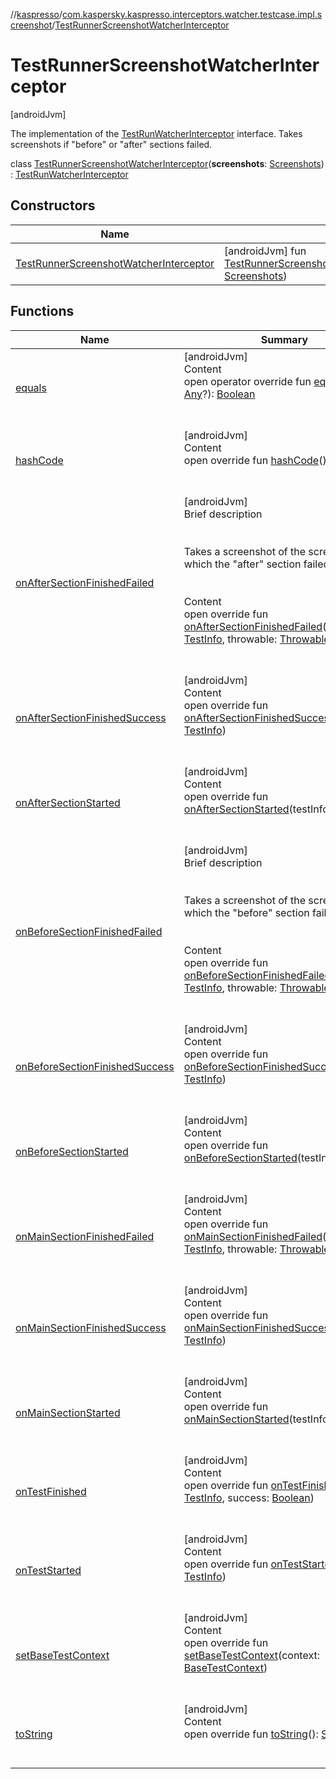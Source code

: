 //[kaspresso](../../index.md)/[com.kaspersky.kaspresso.interceptors.watcher.testcase.impl.screenshot](../index.md)/[TestRunnerScreenshotWatcherInterceptor](index.md)



# TestRunnerScreenshotWatcherInterceptor  
 [androidJvm] 

The implementation of the [TestRunWatcherInterceptor](../../com.kaspersky.kaspresso.interceptors.watcher.testcase/-test-run-watcher-interceptor/index.md) interface. Takes screenshots if "before" or "after" sections failed.

class [TestRunnerScreenshotWatcherInterceptor](index.md)(**screenshots**: [Screenshots](../../com.kaspersky.kaspresso.device.screenshots/-screenshots/index.md)) : [TestRunWatcherInterceptor](../../com.kaspersky.kaspresso.interceptors.watcher.testcase/-test-run-watcher-interceptor/index.md)   


## Constructors  
  
|  Name|  Summary| 
|---|---|
| [TestRunnerScreenshotWatcherInterceptor](-test-runner-screenshot-watcher-interceptor.md)|  [androidJvm] fun [TestRunnerScreenshotWatcherInterceptor](-test-runner-screenshot-watcher-interceptor.md)(screenshots: [Screenshots](../../com.kaspersky.kaspresso.device.screenshots/-screenshots/index.md))   <br>


## Functions  
  
|  Name|  Summary| 
|---|---|
| [equals](https://kotlinlang.org/api/latest/jvm/stdlib/kotlin/-any/equals.html)| [androidJvm]  <br>Content  <br>open operator override fun [equals](https://kotlinlang.org/api/latest/jvm/stdlib/kotlin/-any/equals.html)(other: [Any](https://kotlinlang.org/api/latest/jvm/stdlib/kotlin/-any/index.html)?): [Boolean](https://kotlinlang.org/api/latest/jvm/stdlib/kotlin/-boolean/index.html)  <br><br><br>
| [hashCode](https://kotlinlang.org/api/latest/jvm/stdlib/kotlin/-any/hash-code.html)| [androidJvm]  <br>Content  <br>open override fun [hashCode](https://kotlinlang.org/api/latest/jvm/stdlib/kotlin/-any/hash-code.html)(): [Int](https://kotlinlang.org/api/latest/jvm/stdlib/kotlin/-int/index.html)  <br><br><br>
| [onAfterSectionFinishedFailed](on-after-section-finished-failed.md)| [androidJvm]  <br>Brief description  <br><br><br>Takes a screenshot of the screen on which the "after" section failed.<br><br>  <br>Content  <br>open override fun [onAfterSectionFinishedFailed](on-after-section-finished-failed.md)(testInfo: [TestInfo](../../com.kaspersky.kaspresso.testcases.models.info/-test-info/index.md), throwable: [Throwable](https://kotlinlang.org/api/latest/jvm/stdlib/kotlin/-throwable/index.html))  <br><br><br>
| [onAfterSectionFinishedSuccess](../../com.kaspersky.kaspresso.interceptors.watcher.testcase/-test-run-watcher-interceptor/on-after-section-finished-success.md)| [androidJvm]  <br>Content  <br>open override fun [onAfterSectionFinishedSuccess](../../com.kaspersky.kaspresso.interceptors.watcher.testcase/-test-run-watcher-interceptor/on-after-section-finished-success.md)(testInfo: [TestInfo](../../com.kaspersky.kaspresso.testcases.models.info/-test-info/index.md))  <br><br><br>
| [onAfterSectionStarted](../../com.kaspersky.kaspresso.interceptors.watcher.testcase/-test-run-watcher-interceptor/on-after-section-started.md)| [androidJvm]  <br>Content  <br>open override fun [onAfterSectionStarted](../../com.kaspersky.kaspresso.interceptors.watcher.testcase/-test-run-watcher-interceptor/on-after-section-started.md)(testInfo: [TestInfo](../../com.kaspersky.kaspresso.testcases.models.info/-test-info/index.md))  <br><br><br>
| [onBeforeSectionFinishedFailed](on-before-section-finished-failed.md)| [androidJvm]  <br>Brief description  <br><br><br>Takes a screenshot of the screen on which the "before" section failed.<br><br>  <br>Content  <br>open override fun [onBeforeSectionFinishedFailed](on-before-section-finished-failed.md)(testInfo: [TestInfo](../../com.kaspersky.kaspresso.testcases.models.info/-test-info/index.md), throwable: [Throwable](https://kotlinlang.org/api/latest/jvm/stdlib/kotlin/-throwable/index.html))  <br><br><br>
| [onBeforeSectionFinishedSuccess](../../com.kaspersky.kaspresso.interceptors.watcher.testcase/-test-run-watcher-interceptor/on-before-section-finished-success.md)| [androidJvm]  <br>Content  <br>open override fun [onBeforeSectionFinishedSuccess](../../com.kaspersky.kaspresso.interceptors.watcher.testcase/-test-run-watcher-interceptor/on-before-section-finished-success.md)(testInfo: [TestInfo](../../com.kaspersky.kaspresso.testcases.models.info/-test-info/index.md))  <br><br><br>
| [onBeforeSectionStarted](../../com.kaspersky.kaspresso.interceptors.watcher.testcase/-test-run-watcher-interceptor/on-before-section-started.md)| [androidJvm]  <br>Content  <br>open override fun [onBeforeSectionStarted](../../com.kaspersky.kaspresso.interceptors.watcher.testcase/-test-run-watcher-interceptor/on-before-section-started.md)(testInfo: [TestInfo](../../com.kaspersky.kaspresso.testcases.models.info/-test-info/index.md))  <br><br><br>
| [onMainSectionFinishedFailed](../../com.kaspersky.kaspresso.interceptors.watcher.testcase/-test-run-watcher-interceptor/on-main-section-finished-failed.md)| [androidJvm]  <br>Content  <br>open override fun [onMainSectionFinishedFailed](../../com.kaspersky.kaspresso.interceptors.watcher.testcase/-test-run-watcher-interceptor/on-main-section-finished-failed.md)(testInfo: [TestInfo](../../com.kaspersky.kaspresso.testcases.models.info/-test-info/index.md), throwable: [Throwable](https://kotlinlang.org/api/latest/jvm/stdlib/kotlin/-throwable/index.html))  <br><br><br>
| [onMainSectionFinishedSuccess](../../com.kaspersky.kaspresso.interceptors.watcher.testcase/-test-run-watcher-interceptor/on-main-section-finished-success.md)| [androidJvm]  <br>Content  <br>open override fun [onMainSectionFinishedSuccess](../../com.kaspersky.kaspresso.interceptors.watcher.testcase/-test-run-watcher-interceptor/on-main-section-finished-success.md)(testInfo: [TestInfo](../../com.kaspersky.kaspresso.testcases.models.info/-test-info/index.md))  <br><br><br>
| [onMainSectionStarted](../../com.kaspersky.kaspresso.interceptors.watcher.testcase/-test-run-watcher-interceptor/on-main-section-started.md)| [androidJvm]  <br>Content  <br>open override fun [onMainSectionStarted](../../com.kaspersky.kaspresso.interceptors.watcher.testcase/-test-run-watcher-interceptor/on-main-section-started.md)(testInfo: [TestInfo](../../com.kaspersky.kaspresso.testcases.models.info/-test-info/index.md))  <br><br><br>
| [onTestFinished](../../com.kaspersky.kaspresso.interceptors.watcher.testcase/-test-run-watcher-interceptor/on-test-finished.md)| [androidJvm]  <br>Content  <br>open override fun [onTestFinished](../../com.kaspersky.kaspresso.interceptors.watcher.testcase/-test-run-watcher-interceptor/on-test-finished.md)(testInfo: [TestInfo](../../com.kaspersky.kaspresso.testcases.models.info/-test-info/index.md), success: [Boolean](https://kotlinlang.org/api/latest/jvm/stdlib/kotlin/-boolean/index.html))  <br><br><br>
| [onTestStarted](on-test-started.md)| [androidJvm]  <br>Content  <br>open override fun [onTestStarted](on-test-started.md)(testInfo: [TestInfo](../../com.kaspersky.kaspresso.testcases.models.info/-test-info/index.md))  <br><br><br>
| [setBaseTestContext](../../com.kaspersky.kaspresso.interceptors.watcher.testcase/-test-context-holder/set-base-test-context.md)| [androidJvm]  <br>Content  <br>open override fun [setBaseTestContext](../../com.kaspersky.kaspresso.interceptors.watcher.testcase/-test-context-holder/set-base-test-context.md)(context: [BaseTestContext](../../com.kaspersky.kaspresso.testcases.core.testcontext/-base-test-context/index.md))  <br><br><br>
| [toString](https://kotlinlang.org/api/latest/jvm/stdlib/kotlin/-any/to-string.html)| [androidJvm]  <br>Content  <br>open override fun [toString](https://kotlinlang.org/api/latest/jvm/stdlib/kotlin/-any/to-string.html)(): [String](https://kotlinlang.org/api/latest/jvm/stdlib/kotlin/-string/index.html)  <br><br><br>

